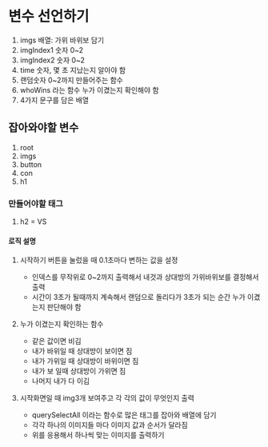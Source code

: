 # 변수 선언하기

1. imgs 배열: 가위 바위보 담기
2. imgIndex1 숫자 0~2
3. imgIndex2 숫자 0~2
4. time 숫자, 몇 초 지났는지 알아야 함
5. 랜덤숫자 0~2까지 만들어주는 함수
6. whoWins 라는 함수 누가 이겼는지 확인해야 함
7. 4가지 문구를 담은 배열

## 잡아와야할 변수

1. root
2. imgs
3. button
4. con
5. h1

### 만들어야할 태그

1. h2 = VS

#### 로직 설명

1. 시작하기 버튼을 눌렀을 때 0.1초마다 변하는 값을 설정

   - 인덱스를 무작위로 0~2까지 출력해서 내것과 상대방의 가위바위보를 결정해서 출력
   - 시간이 3초가 될때까지 계속해서 랜덤으로 돌리다가 3초가 되는 순간 누가 이겼는지 판단해야 함

2. 누가 이겼는지 확인하는 함수
   - 같은 값이면 비김
   - 내가 바위일 때 상대방이 보이면 짐
   - 내가 가위일 때 상대방이 바위이면 짐
   - 내가 보 일때 상대방이 가위면 짐
   - 나머지 내가 다 이김
3. 시작화면일 때 img3개 보여주고 각 각의 값이 무엇인지 출력
   - querySelectAll 이라는 함수로 많은 태그를 잡아와 배열에 담기
   - 각각 하나의 이미지들 마다 이미지 값과 순서가 달라짐
   - 위를 응용해서 하나씩 맞는 이미지를 출력하기
